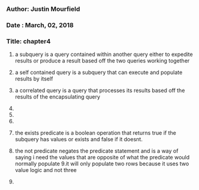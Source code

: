 ### Author: Justin Mourfield
### Date : March, 02, 2018
### Title: chapter4

1. a subquery is a query contained within another query either to expedite results or produce a result based off the two queries working together 

2. a self contained query is a subquery that can execute and populate results by itself 

3. a correlated query is a query that processes its results based off the results of the encapsulating query
4.
5.
6.
7. the exists predicate is a boolean operation that returns true if the subquery has values or exists and false if it doesnt.
8. the not predicate negates the predicate statement and is a way of saying i need the values that are opposite of what the predicate would normally populate
9.it will only populate two rows because it uses two value logic and not three
10.